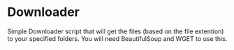 # Downloader

Simple Downloader script that will get the files (based on the file extention) to your specified folders.
You will need BeautifulSoup and WGET to use this.
